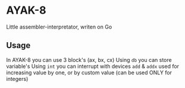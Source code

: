 # AYAK-8

Little assembler-interpretator, writen on Go

## Usage
In AYAK-8 you can use 3 block's (ax, bx, cx)
Using ```db``` you can store variable's
Using ```int``` you can interrupt with devices
```add``` & ```addx``` used for increasing value by one, or by custom value (can be used ONLY for integers)
